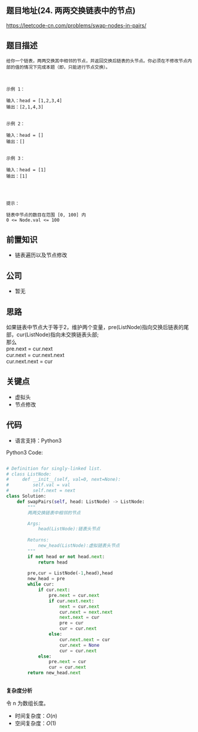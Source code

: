 
## 题目地址(24. 两两交换链表中的节点)

https://leetcode-cn.com/problems/swap-nodes-in-pairs/

## 题目描述

```
给你一个链表，两两交换其中相邻的节点，并返回交换后链表的头节点。你必须在不修改节点内部的值的情况下完成本题（即，只能进行节点交换）。

 

示例 1：

输入：head = [1,2,3,4]
输出：[2,1,4,3]


示例 2：

输入：head = []
输出：[]


示例 3：

输入：head = [1]
输出：[1]


 

提示：

链表中节点的数目在范围 [0, 100] 内
0 <= Node.val <= 100
```

## 前置知识

- 链表遍历以及节点修改

## 公司

- 暂无

## 思路

如果链表中节点大于等于2，维护两个变量，pre(ListNode)指向交换后链表的尾部，cur(ListNode)指向未交换链表头部;  
那么  
pre.next = cur.next  
cur.next = cur.next.next  
cur.next.next = cur  
## 关键点

-  虚拟头
- 节点修改

## 代码

- 语言支持：Python3

Python3 Code:

```python

# Definition for singly-linked list.
# class ListNode:
#     def __init__(self, val=0, next=None):
#         self.val = val
#         self.next = next
class Solution:
    def swapPairs(self, head: ListNode) -> ListNode:
        """
        两两交换链表中相邻的节点

        Args:
            head(ListNode):链表头节点
        
        Returns:
            new_head(ListNode):虚拟链表头节点
        """
        if not head or not head.next:
            return head
        
        pre,cur = ListNode(-1,head),head
        new_head = pre
        while cur:
            if cur.next:
                pre.next = cur.next
                if cur.next.next:
                    next = cur.next
                    cur.next = next.next
                    next.next = cur
                    pre = cur 
                    cur = cur.next
                else:
                    cur.next.next = cur 
                    cur.next = None
                    cur = cur.next 
            else:
                pre.next = cur
                cur = cur.next
        return new_head.next 
            


```


**复杂度分析**

令 n 为数组长度。

- 时间复杂度：$O(n)$
- 空间复杂度：$O(1)$



